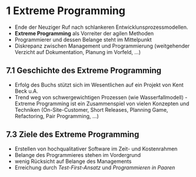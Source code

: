 # 1 Extreme Programming

- Ende der Neuziger Ruf nach schlankeren Entwicklunsprozessmodellen.
- **Extreme Programming** als Vorreiter der agilen Methoden
- Programmierer und dessen Belange steht im Mittelpunkt
- Diskrepanz zwischen Management und Programmierung (weitgehender Verzicht auf Dokumentation, Planung im Vorfeld, ...)

## 7.1 Geschichte des Extreme Programming

- Erfolg des Buchs stützt sich im Wesentlichen auf ein Projekt von Kent Beck u.A.
- Trend weg von schwergewichtigen Prozessen (wie Wasserfallmodell)
-Extreme Programming ist ein Zusammenspiel von vielen Konzepten und Techniken (On-Site-Customer, Short Releases, Planning Game, Refactoring, Pair Programming, ...)

## 7.3 Ziele des Extreme Programming

- Erstellen von hochqualitativer Software im Zeit- und Kostenrahmen
- Belange des Programmieres stehen im Vordergrund
- wenig Rücksicht auf Belange des Managements
- Erreichung durch *Test-First-Ansatz* und *Programmieren in Paaren*
